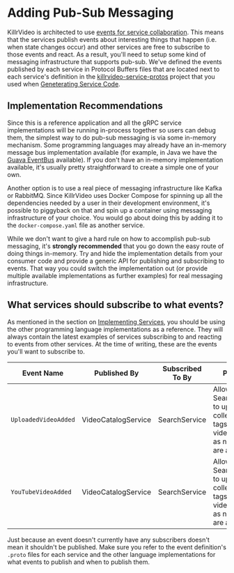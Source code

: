 # Adding Pub-Sub Messaging

KillrVideo is architected to use [events for service collaboration][fowler-events]. This
means that the services publish events about interesting things that happen (i.e. when state
changes occur) and other services are free to subscribe to those events and react. As a
result, you'll need to setup some kind of messaging infrastructure that supports pub-sub.
We've defined the events published by each service in Protocol Buffers files that are located
next to each service's definition in the [killrvideo-service-protos][service-protos] project
that you used when [Geneterating Service Code][generate-service-code].

## Implementation Recommendations

Since this is a reference application and all the gRPC service implementations will be running
in-process together so users can debug them, the simplest way to do pub-sub messaging is via
some in-memory mechanism. Some programming languages may already have an in-memory message bus
implementation available (for example, in Java we have the [Guava EventBus][guava-event-bus] 
available). If you don't have an in-memory implementation available, it's usually pretty 
straightforward to create a simple one of your own.

Another option is to use a real piece of messaging infrastructure like Kafka or RabbitMQ.
Since KillrVideo uses Docker Compose for spinning up all the dependencies needed by a user in
their development environment, it's possible to piggyback on that and spin up a container
using messaging infrastructure of your choice. You would go about doing this by adding it to
the `docker-compose.yaml` file as another service.

While we don't want to give a hard rule on how to accomplish pub-sub messaging, it's 
**strongly recommended** that you go down the easy route of doing things in-memory. Try and
hide the implementation details from your consumer code and provide a generic API for 
publishing and subscribing to events. That way you could switch the implementation out (or
provide multiple available implementations as further examples) for real messaging 
infrastructure.

## What services should subscribe to what events?

As mentioned in the section on [Implementing Services][implement-services], you should be 
using the other programming language implementations as a reference. They will always contain
the latest examples of services subscribing to and reacting to events from other services. At
the time of writing, these are the events you'll want to subscribe to.

| Event Name | Published By | Subscribed To By | Purpose |
| --- | --- | --- | --- |
| `UploadedVideoAdded` | VideoCatalogService | SearchService | Allows the SearchService to update its collection of tags and videos by tag as new videos are added. |
| `YouTubeVideoAdded` | VideoCatalogService | SearchService | Allows the SearchService to update its collection of tags and videos by tag as new videos are added. |

Just because an event doesn't currently have any subscribers doesn't mean it shouldn't be
published. Make sure you refer to the event definition's `.proto` files for each service and
the other language implementations for what events to publish and when to publish them.


[fowler-events]: http://martinfowler.com/eaaDev/EventCollaboration.html
[service-protos]: https://github.com/KillrVideo/killrvideo-service-protos
[generate-service-code]: /docs/development/generate-service-code/
[guava-event-bus]: https://github.com/google/guava/wiki/EventBusExplained
[implement-services]: /docs/development/implement-services/